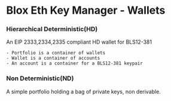 # Blox Eth Key Manager - Wallets


### Hierarchical Deterministic(HD)

An EIP 2333,2334,2335 compliant HD wallet for BLS12-381

    - Portfolio is a container of wallets
    - Wallet is a container of accounts
    - An account is a container for a BLS12-381 keypair

### Non Deterministic(ND)
A simple portfolio holding a bag of private keys, non derivable.
